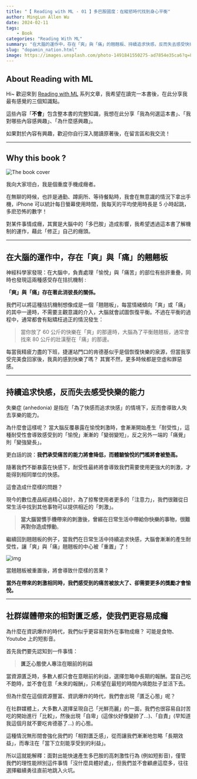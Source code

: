 ```yaml
---
title: "【 Reading with ML - 01 】多巴胺國度：在縱慾時代找到身心平衡"
author: MingLun Allen Wu
date: 2024-02-11
tags: 
    - Book
categories: "Reading With ML"
summary: "在大腦的運作中，存在「爽」與「痛」的翹翹板、持續追求快感，反而失去感受快樂的能力、社群媒體帶來的相對匱乏感，使我們更容易成癮" 
slug: "dopamin_nation.html"
image: https://images.unsplash.com/photo-1491841550275-ad7854e35ca6?q=80&w=3174&auto=format&fit=crop&ixlib=rb-4.0.3&ixid=M3wxMjA3fDB8MHxwaG90by1wYWdlfHx8fGVufDB8fHx8fA%3D%3D
---
```


## About Reading with ML

Hi~ 歡迎來到 [Reading with ML](https://minglunwu.com/categories/reading-with-ml/) 系列文章，我希望在讀完一本書後，在此分享我最有感覺的三個知識點。

這些內容「**不會**」包含整本書的完整知識，我想在此分享「我為何選這本書」、「我對哪些內容感興趣」、「為什麼感興趣」。

如果對於內容有興趣，歡迎你自行深入閱讀原著後，在留言區和我交流！

---

## Why this book ?

![The book cover](https://minglunwu.com/notes/2024/images/20240212/book_cover.jpg)

我向大家坦白，我是個重度手機成癮者。

在無聊的時候，也許是通勤、蹲廁所、等待餐點時，我會在無意識的情況下拿出手機，iPhone 可以統計每日螢幕使用時間，我每天的平均使用時長是 5 小時起跳，多麽恐怖的數字！

對某件事情成癮，其實是大腦中的「多巴胺」造成影響，我希望透過這本書了解機制的運作，藉此「修正」自己的癮頭。

---

## 在大腦的運作中，存在「爽」與「痛」的翹翹板

神經科學家發現：在大腦中，負責處理「愉悅」與「痛苦」的部位有些許重疊，同時也發現這兩種感受存在拮抗機制 :

**「爽」與「痛」存在著此消彼長的關係。**

我們可以將這種拮抗機制想像成是一個「翹翹板」，每當情緒傾向「爽」或「痛」的其中一邊時，不需要主觀意識的介入，大腦就會試圖恢復平衡。不過在平衡的過程中，通常都會有點矯枉過正的情況發生：

> 當你放了 60 公斤的快樂在「爽」的那邊時，大腦為了平衡翹翹板，通常會找來 80 公斤的壯漢壓在「痛」的那邊。

每當我精疲力盡的下班，捷運站門口的肯德基似乎是個恢復快樂的泉源，但當我享受完美食回家後，我真的感到快樂了嗎？ 其實不然，更多時候都是空虛和罪惡感。

---

## 持續追求快感，反而失去感受快樂的能力

失樂症 (anhedonia) 是指在「為了快感而追求快感」的情境下，反而會導致人失去享樂的能力。

為什麼會這樣呢？ 當大腦反覆暴露在愉悅刺激時，會漸漸開始產生「耐受性」，這種耐受性會導致感受到的「愉悅」漸漸的「變弱變短」，反之另外一端的「痛覺」則「變強變長」。

更白話的說：**我們承受痛苦的能力將會降低，而體驗愉悅的門檻將會被墊高。**

隨著我們不斷暴露在快感下，耐受性最終將會導致我們需要使用更強大的刺激，才能得到相同單位的快感。

這會造成什麼樣的問題？

現今的數位產品經過精心設計，為了掠奪使用者更多的「注意力」，我們很難從日常生活中找到其他事物可以提供相近的「刺激」。

> **當大腦習慣手機帶來的刺激後，曾經在日常生活中帶給你快樂的事物，很難再對你造成悸動**。

繼續回到翹翹板的例子，當我們在日常生活中持續追求快感，大腦會漸漸的產生耐受性，讓「爽」與「痛」翹翹板的中心被「重置」了！

![img](https://minglunwu.com/notes/2024/images/20240212/balance.png)

當翹翹板被重置後，將會導致什麼樣的苦果 ?

**當外在帶來的刺激相同時，我們感受到的痛苦被放大了、卻需要更多的獎勵才會愉悅。**

---

## 社群媒體帶來的相對匱乏感，使我們更容易成癮

為什麼在資訊爆炸的時代，我們似乎更容易對外在事物成癮？ 可能是食物、Youtube 上的短影音。

首先我們要先認知到一件事情：

> **匱乏心態使人專注在眼前的利益**

當資源匱乏時，多數人都只會在意眼前的利益，選擇忽略中長期的報酬。當自己吃不飽時，並不會在意「未來的報酬」，只希望在最短的時間內填飽肚子並活下去。

但為什麼在這個資源豐富、資訊爆炸的時代，我們會出現「匱乏心態」呢？

在社群媒體上，大多數人選擇呈現自己「光鮮亮麗」的一面，我們也很容易自討苦吃的開始進行「比較」，然後出現「自卑」(這傢伙好像變帥了...)、「自責」(早知道我這個月就不要吃肯德基了...) 的心態。

這種情況無形間會強化我們的「相對匱乏感」，從而讓我們漸漸地忽略「長期效益」，而專注在「當下立刻能享受到的利益」。

所以這就能解釋：面對出能快速產生多巴胺的高刺激性行為 (例如短影音)，僅管我們的理性能辨別這件事情「沒什麼具體好處」，但我們並不會顧慮這麼多，往往選擇繼續勇往直前地跳入火坑。
